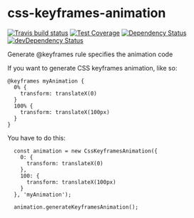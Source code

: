 # css-keyframes-animation

[![Travis build status](http://img.shields.io/travis/robhil/css-keyframes-animation.svg?style=flat)](https://travis-ci.org/robhil/css-keyframes-animation)
[![Test Coverage](https://codeclimate.com/github/robhil/css-keyframes-animation/badges/coverage.svg)](https://codeclimate.com/github/robhil/css-keyframes-animation)
[![Dependency Status](https://david-dm.org/robhil/css-keyframes-animation.svg)](https://david-dm.org/robhil/css-keyframes-animation)
[![devDependency Status](https://david-dm.org/robhil/css-keyframes-animation/dev-status.svg)](https://david-dm.org/robhil/css-keyframes-animation#info=devDependencies)


Generate @keyframes rule specifies the animation code

If you want to generate CSS keyframes animation, like so:

```
@keyframes myAnimation {
  0% {
    transform: translateX(0)
  }
  100% {
    transform: translateX(100px)
  }
}
```

You have to do this:

```
  const animation = new CssKeyframesAnimation({
    0: {
      transform: translateX(0)   
    },
    100: {
      transform: translateX(100px)
    }
  }, 'myAnimation');
  
  animation.generateKeyframesAnimation();
  
```
